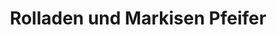 ---
title: "Rolladen und Markisen Pfeifer"
url: /kehl/rolladen-und-markisen-pfeifer/
shop: Jalousien
---